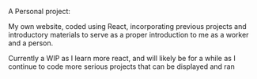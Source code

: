 A Personal project:

My own website, coded using React, incorporating previous projects and introductory materials to serve as a proper introduction to me as a worker and a person.

Currently a WIP as I learn more react, and will likely be for a while as I continue to code more serious projects that can be displayed and ran
